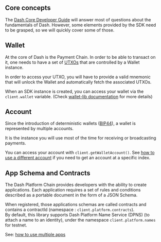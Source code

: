 ## Core concepts

The [Dash Core Developer Guide](https://dashcore.readme.io/docs/core-guide-introduction) will answer most of questions about the fundamentals of Dash. However, some elements provided by the SDK need to be grasped, so we will quickly cover some of those.

## Wallet

At the core of Dash is the Payment Chain. In order to be able to transact on it, one needs to have a set of [UTXOs](https://dashcore.readme.io/docs/core-guide-block-chain-transaction-data) that are controlled by a Wallet instance.

In order to access your UTXO, you will have to provide a valid mnemonic that will unlock the Wallet and automatically fetch the associated UTXOs.

When an SDK instance is created, you can access your wallet via the `client.wallet` variable. (Check [wallet-lib documentation](https://dashpay.github.io/platform/Wallet-library/) for more details)

## Account

Since the introduction of deterministic wallets ([BIP44](https://github.com/bitcoin/bips/blob/master/bip-0044.mediawiki)), a wallet is represented by multiple accounts.

It is the instance you will use most of the time for receiving or broadcasting payments.

You can access your account with `client.getWalletAccount()`. See [how to use a different account](../examples/use-different-account.md) if you need to get an account at a specific index.

## App Schema and Contracts

The Dash Platform Chain provides developers with the ability to create applications. 
Each application requires a set of rules and conditions described as a portable document in the form of a JSON Schema.

When registered, those applications schemas are called contracts and contains a contractId (namespace : `client.platform.contracts`).  
By default, this library supports Dash Platform Name Service (DPNS) (to attach a name to an identity), under the namespace `client.platform.names` for testnet.  

See: [how to use multiple apps](../getting-started/multiple-apps.md)

